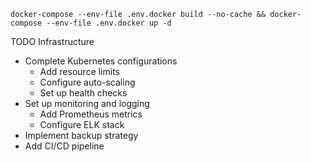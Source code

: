
```
docker-compose --env-file .env.docker build --no-cache && docker-compose --env-file .env.docker up -d
```
TODO
Infrastructure
- Complete Kubernetes configurations
  - Add resource limits
  - Configure auto-scaling
  - Set up health checks
- Set up monitoring and logging
  - Add Prometheus metrics
  - Configure ELK stack
- Implement backup strategy
- Add CI/CD pipeline



